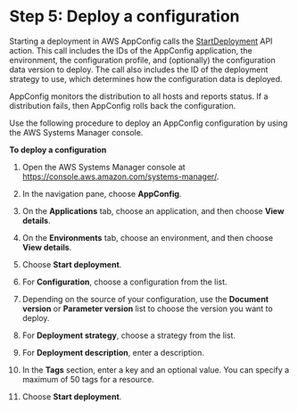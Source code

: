 # Step 5: Deploy a configuration<a name="appconfig-deploying"></a>

Starting a deployment in AWS AppConfig calls the [StartDeployment](http://docs.aws.amazon.com/appconfig/2019-10-09/APIReference/API_StartDeployment.html) API action\. This call includes the IDs of the AppConfig application, the environment, the configuration profile, and \(optionally\) the configuration data version to deploy\. The call also includes the ID of the deployment strategy to use, which determines how the configuration data is deployed\.

AppConfig monitors the distribution to all hosts and reports status\. If a distribution fails, then AppConfig rolls back the configuration\.

Use the following procedure to deploy an AppConfig configuration by using the AWS Systems Manager console\.

**To deploy a configuration**

1. Open the AWS Systems Manager console at [https://console\.aws\.amazon\.com/systems\-manager/](https://console.aws.amazon.com/systems-manager/)\.

1. In the navigation pane, choose **AppConfig**\.

1. On the **Applications** tab, choose an application, and then choose **View details**\.

1. On the **Environments** tab, choose an environment, and then choose **View details**\.

1. Choose **Start deployment**\.

1. For **Configuration**, choose a configuration from the list\.

1. Depending on the source of your configuration, use the **Document version** or **Parameter version** list to choose the version you want to deploy\. 

1. For **Deployment strategy**, choose a strategy from the list\. 

1. For **Deployment description**, enter a description\. 

1. In the **Tags** section, enter a key and an optional value\. You can specify a maximum of 50 tags for a resource\. 

1. Choose **Start deployment**\.
